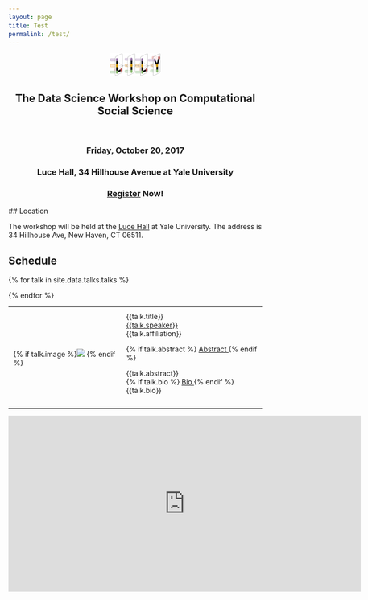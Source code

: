 ```yaml
---
layout: page
title: Test
permalink: /test/
---
```


<center><a href="https://yale-lily.github.io/"><img src="/lily-logo.png" alt="test image" width="20%" height="20%"></a></center>
 <header class="post-header">
    <h2 class="post-title">The Data Science Workshop on Computational Social Science</h2>
  </header> 



<h3 align="center">Friday, October 20, 2017</h3>
<h3 align="center">Luce Hall, 34 Hillhouse Avenue at Yale University</h3>
<h3 align="center"><a href="https://docs.google.com/forms/d/e/1FAIpQLSdXxc3x7TMrKzJq_2Ufc5mMpyiLBjd8JHLJayRFtHSdE2twSA/viewform">Register</a> Now!</h3>
## Location

The workshop will be held at the [Luce Hall](http://conferencesandevents.yale.edu/campus/venues/luce-hall) at Yale University. The address is 34 Hillhouse Ave, New Haven, CT 06511.

## Schedule
<table>
{% for talk in site.data.talks.talks %}


  <tr><td style="padding:10px">
{% if talk.image %}<img width="200px" src="{{talk.image}}"> {% endif %}
</td><td style="padding:10px">
{{talk.title}}
<br>
<a class="paper" href="{{talk.url}}">
{{talk.speaker}}</a><br>
{{talk.affiliation}} <br>

{% if talk.abstract %}
<a class="btn btn-labeled btn-primary" href="#{{talk.speaker}}1" data-toggle="collapse"> Abstract </a> {% endif %} 
<div style="max-width:400px" id="#{{talk.speaker}}1" class="collapse">
{{talk.abstract}}
</div>
{% if talk.bio %}
<a class="btn btn-labeled btn-primary" href="#{{talk.speaker}}2" data-toggle="collapse"> Bio </a> {% endif %} 
<div style="max-width:400px" id="{{talk.speaker}}2" class="collapse">
{{talk.bio}}
</div>
<br>

</td></tr>

{% endfor %}
</table>

<iframe width="700" height="350" frameborder="0" scrolling="no" marginheight="0" marginwidth="0" src="https://www.google.com/maps/embed/v1/place?q=place_id:ChIJTxEsvLfZ54kRSmWXc78lmh0&key=AIzaSyC9I1jdJUkkDqPm8OXQlzPQcsVLM5juJkg" allowfullscreen></iframe>
